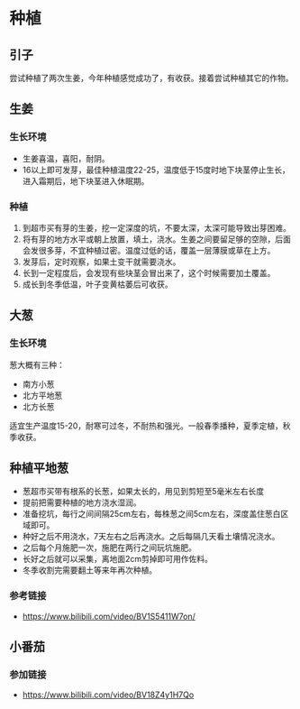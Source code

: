 # 种植
## 引子
尝试种植了两次生姜，今年种植感觉成功了，有收获。接着尝试种植其它的作物。

## 生姜
### 生长环境
- 生姜喜温，喜阳，耐阴。
- 16以上即可发芽，最佳种植温度22-25，温度低于15度时地下块茎停止生长，进入霜期后，地下块茎进入休眠期。

### 种植
1. 到超市买有芽的生姜，挖一定深度的坑，不要太深，太深可能导致出芽困难。
2. 将有芽的地方水平或朝上放置，填土，浇水。生姜之间要留足够的空隙，后面会发很多芽，不宜种植过密。温度过低的话，覆盖一层薄膜或草在上方。
3. 发芽后，定时观察，如果土变干就需要浇水。
4. 长到一定程度后，会发现有些块茎会冒出来了，这个时候需要加土覆盖。
5. 成长到冬季低温，叶子变黄枯萎后可收获。

## 大葱
### 生长环境
葱大概有三种：
- 南方小葱
- 北方平地葱
- 北方长葱

适宜生产温度15-20，耐寒可过冬，不耐热和强光。一般春季播种，夏季定植，秋季收获。

## 种植平地葱
- 葱超市买带有根系的长葱，如果太长的，用见到剪短至5毫米左右长度
- 提前把需要种植的地方浇水湿润。
- 准备挖坑，每行之间间隔25cm左右，每株葱之间5cm左右，深度盖住葱白区域即可。
- 种好之后不用浇水，7天左右之后再浇水。之后每隔几天看土壤情况浇水。
- 之后每个月施肥一次，施肥在两行之间玩坑施肥。
- 长好之后就可以采集，离地面2cm剪掉即可用作佐料。
- 冬季收割完需要翻土等来年再次种植。



### 参考链接
- https://www.bilibili.com/video/BV1S5411W7on/


## 小番茄

### 参加链接
- https://www.bilibili.com/video/BV18Z4y1H7Qo